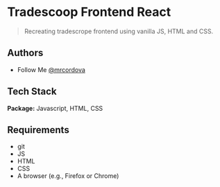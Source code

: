 # Tradescoop Frontend React

> Recreating tradescrope frontend using vanilla JS, HTML and CSS.

## Authors

- Follow Me [@mrcordova](https://github.com/mrcordova)

## Tech Stack

**Package:** Javascript, HTML, CSS

## Requirements

- git
- JS
- HTML
- CSS
- A browser (e.g., Firefox or Chrome)
